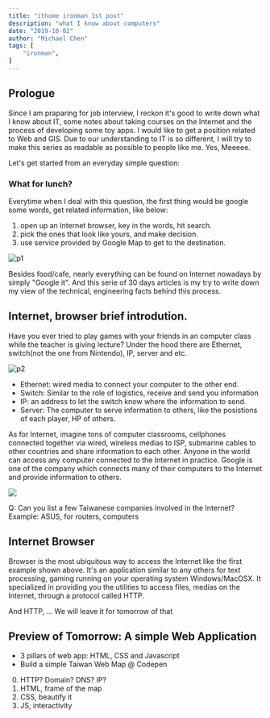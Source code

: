 ```yaml
---
title: "ithome ironman 1st post"
description: "what I know about computers"
date: "2019-10-02"
author: "Michael Chen"
tags: [
    "ironman",
]
---
```


## Prologue
Since I am praparing for job interview, I reckon it's good to write down what I know about IT, some notes about taking courses on the Internet and the process of developing some toy apps. I would like to get a position related to Web and GIS. Due to our understanding to IT is so different, I will try to make this series as readable as possible to people like me. Yes, Meeeee.

Let's get started from an everyday simple question:

### What for lunch?
Everytime when I deal with this question, the first thing would be google some words, get related information, like below:
1. open up an Internet browser, key in the words, hit search.
2. pick the ones that look like yours, and make decision.
3. use service provided by Google Map to get to the destination.

![p1](https://i.imgur.com/TjzqKYh.png)

Besides food/cafe, nearly everything can be found on Internet nowadays by simply "Google it". And this serie of 30 days articles is my try to write down my view of the technical, engineering facts behind this process.

## Internet, browser brief introdution.
Have you ever tried to play games with your friends in an computer class while the teacher is giving lecture? Under the hood there are Ethernet, switch(not the one from Nintendo), IP, server and etc.

![p2](https://i.imgur.com/Pz3MJXl.png)

* Ethernet: wired media to connect your computer to the other end.
* Switch: Similar to the role of logistics, receive and send you information
* IP: an address to let the switch know where the information to send.
* Server: The computer to serve information to others, like the posistions of each player, HP of others.

As for Internet, imagine tons of computer classrooms, cellphones connected together via wired, wireless medias to ISP, submarine cables to other countries and share information to each other. Anyone in the world can access any computer connected to the Internet in practice. Google is one of the company which connects many of their computers to the Internet and provide information to others.

![](https://i.imgur.com/4C6bUWb.png)

Q: Can you list a few Taiwanese companies involved in the Internet?
Example: ASUS, for routers, computers

## Internet Browser
Browser is the most ubiquitous way to access the Internet like the first example shown above. It's an application similar to any others for text processing, gaming running on your operating system Windows/MacOSX. It specialized in providing you the utilities to access files, medias on the Internet, through a protocol called HTTP.

And HTTP, ... We will leave it for tomorrow of that


## Preview of Tomorrow: A simple Web Application
* 3 pillars of web app: HTML, CSS and Javascript
* Build a simple Taiwan Web Map @ Codepen
0. HTTP? Domain? DNS? IP?
1. HTML, frame of the map
2. CSS, beautify it
3. JS, interactivity
